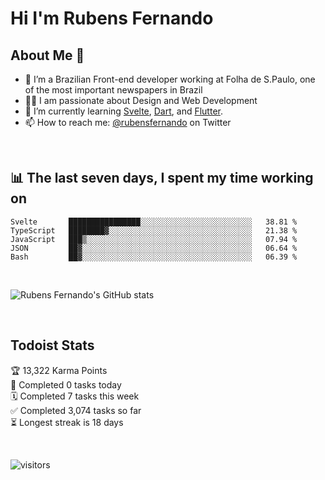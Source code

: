 # Hi I'm Rubens Fernando

## About Me 🚀

- 🌱 I’m a Brazilian Front-end developer working at Folha de S.Paulo, one of the most important newspapers in Brazil
- 👨‍💻 I am passionate about Design and Web Development
- 📖 I’m currently learning [Svelte](https://svelte.dev/), [Dart](https://dart.dev/), and [Flutter](https://flutter.dev/).
- 📫 How to reach me: [@rubensfernando](https://twitter.com/rubensfernando) on Twitter

<br />

## 📊 The last seven days, I spent my time working on

<!--START_SECTION:waka-->
```text
Svelte       ████████████████░░░░░░░░░░░░░░░░░░░░░░░░░   38.81 % 
TypeScript   ████████▓░░░░░░░░░░░░░░░░░░░░░░░░░░░░░░░░   21.38 % 
JavaScript   ███▒░░░░░░░░░░░░░░░░░░░░░░░░░░░░░░░░░░░░░   07.94 % 
JSON         ██▓░░░░░░░░░░░░░░░░░░░░░░░░░░░░░░░░░░░░░░   06.64 % 
Bash         ██▓░░░░░░░░░░░░░░░░░░░░░░░░░░░░░░░░░░░░░░   06.39 % 
```
<!--END_SECTION:waka-->

<br />

![Rubens Fernando's GitHub stats](https://github-readme-stats.vercel.app/api?username=rubensfernando&show_icons=true&hide_border=true)

<br />

## Todoist Stats

<!-- TODO-IST:START -->
🏆  13,322 Karma Points           
🌸  Completed 0 tasks today           
🗓  Completed 7 tasks this week           
✅  Completed 3,074 tasks so far           
⏳  Longest streak is 18 days
<!-- TODO-IST:END -->

<br>

![visitors](https://visitor-badge.laobi.icu/badge?page_id=rubensfernando.rubensfernando)
